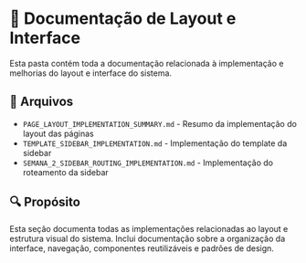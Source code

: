 # 🎨 Documentação de Layout e Interface

Esta pasta contém toda a documentação relacionada à implementação e melhorias do layout e interface do sistema.

## 📄 Arquivos

- `PAGE_LAYOUT_IMPLEMENTATION_SUMMARY.md` - Resumo da implementação do layout das páginas
- `TEMPLATE_SIDEBAR_IMPLEMENTATION.md` - Implementação do template da sidebar
- `SEMANA_2_SIDEBAR_ROUTING_IMPLEMENTATION.md` - Implementação do roteamento da sidebar

## 🔍 Propósito

Esta seção documenta todas as implementações relacionadas ao layout e estrutura visual do sistema. Inclui documentação sobre a organização da interface, navegação, componentes reutilizáveis e padrões de design. 